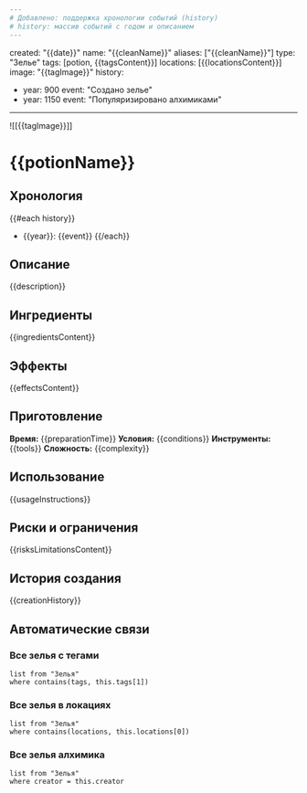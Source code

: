 ```yaml
---
# Добавлено: поддержка хронологии событий (history)
# history: массив событий с годом и описанием
---
```

created: "{{date}}"
name: "{{cleanName}}"
aliases: ["{{cleanName}}"]
type: "Зелье"
tags: [potion, {{tagsContent}}]
locations: [{{locationsContent}}]
image: "{{tagImage}}"
history:
  - year: 900
    event: "Создано зелье"
  - year: 1150
    event: "Популяризировано алхимиками"
---

![[{{tagImage}}]]

# {{potionName}}

## Хронология
{{#each history}}
- {{year}}: {{event}}
{{/each}}

## Описание
{{description}}

## Ингредиенты
{{ingredientsContent}}

## Эффекты
{{effectsContent}}

## Приготовление
**Время:** {{preparationTime}}
**Условия:** {{conditions}}
**Инструменты:** {{tools}}
**Сложность:** {{complexity}}

## Использование
{{usageInstructions}}

## Риски и ограничения
{{risksLimitationsContent}}

## История создания
{{creationHistory}}

## Автоматические связи

### Все зелья с тегами
```dataview
list from "Зелья"
where contains(tags, this.tags[1])
```

### Все зелья в локациях
```dataview
list from "Зелья"
where contains(locations, this.locations[0])
```

### Все зелья алхимика
```dataview
list from "Зелья"
where creator = this.creator
```
